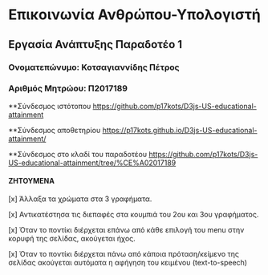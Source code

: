 
# Επικοινωνία Ανθρώπου-Υπολογιστή
## Εργασία Ανάπτυξης Παραδοτέο 1
### Ονοματεπώνυμο: Κοτσαγιαννίδης Πέτρος
### Αριθμός Μητρώου: Π2017189

**Σύνδεσμος ιστότοπου https://github.com/p17kots/D3js-US-educational-attainment

**Σύνδεσμος αποθετηρίου https://p17kots.github.io/D3js-US-educational-attainment/

**Σύνδεσμος στο κλαδί του παραδοτέου https://github.com/p17kots/D3js-US-educational-attainment/tree/%CE%A02017189


#### ΖΗΤΟΥΜΕΝΑ


[x] Άλλαξα τα χρώματα στα 3 γραφήματα.

[x] Αντικατέστησα τις διεπαφές στα κουμπιά του 2ου και 3ου γραφήματος.

[x] Όταν το ποντίκι διέρχεται επάνω από κάθε επιλογή του menu στην κορυφή της σελίδας, ακούγεται ήχος.

[x] Όταν το ποντίκι διέρχεται πάνω από κάποια πρόταση/κείμενο της σελίδας ακούγεται αυτόματα η αφήγηση του κειμένου (text-to-speech)

